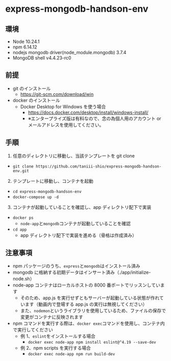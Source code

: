 # express-mongodb-handson-env

## 環境

- Node 10.24.1
- npm 6.14.12
- nodejs mongodb driver(node_module.mongodb) 3.7.4
- MongoDB shell v4.4.23-rc0

## 前提

- git のインストール
  - https://git-scm.com/download/win
- docker のインストール
  - Docker Desktop for Windows を使う場合
    - https://docs.docker.com/desktop/install/windows-install/
    - ※エンタープライズ版は有料なので、念の為個人用のアカウント or メールアドレスを使用してください。

## 手順

1. 任意のディレクトリに移動し、当該テンプレートを git clone

- `git clone https://github.com/taniii-shio/express-mongodb-handson-env.git`

2. テンプレートに移動し、コンテナを起動

- `cd express-mongodb-handson-env`
- `docker-compose up -d`

3. コンテナが起動していることを確認し、app ディレクトリ配下で実装

- `docker ps`
  - `node-app`と`mongodb`コンテナが起動していることを確認
- `cd app`
  - app ディレクトリ配下で実装を進める（骨格は作成済み）

## 注意事項

- npm パッケージのうち、`express`と`mongodb`はインストール済み
- mongodb に格納する初期データはインサート済み（./app/initialize-node.sh）
- node-app コンテナはローカルホストの 8000 番ポートでリッスンしています
  - そのため、app.js を実行せずともサーバーが起動している状態が作れています（動画内で登場する app.js の実行は無視してください）
  - また、`nodemon`というライブラリを使用しているため、ファイルの保存で変更がコンテナに反映されます
- npm コマンドを実行する際は、`docker exec`コマンドを使用し、コンテナ内で実行してください
  - 例 1、`eslint`をインストールする場合
    - `docker exec node-app npm install eslint@^4.19 --save-dev`
  - 例 2、npm scripts を実行する場合
    - `docker exec node-app npm run build-dev`
